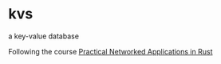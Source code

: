 # kvs
a key-value database

Following the course [Practical Networked Applications in Rust](https://github.com/pingcap/talent-plan/tree/master/rust)
